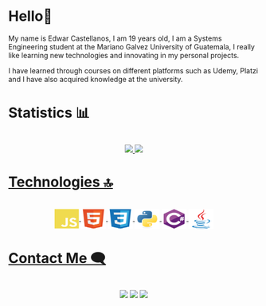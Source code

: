 
# Hello👋 
My name is Edwar Castellanos, I am 19 years old, I am a Systems Engineering student at the Mariano Galvez University of Guatemala, I really like learning new technologies and innovating in my personal projects.

I have learned through courses on different platforms such as Udemy, Platzi and I have also acquired knowledge at the university.

# Statistics  📊 
<div style="display: inline_block" align="center"><br>
  <a href="https://github.com/EdwarCastellanos5120">
    <img height="170em" src="https://github-readme-stats.vercel.app/api?username=EdwarCastellanos5120&show_icons=true&theme=codeSTACKr&include_all_commits=true&count_private=true"/>
  <img height="170em" src="https://github-readme-stats.vercel.app/api/top-langs/?username=EdwarCastellanos5120&layout=compact&langs_count=7&theme=codeSTACKr"/>
</div>

# Technologies 🔝
  
  <div style="display: inline_block" align="center"><br>
  <img align="center" alt="Rafa-Js" height="40" width="50" src="https://raw.githubusercontent.com/devicons/devicon/master/icons/javascript/javascript-plain.svg">
  <img align="center" alt="Rafa-HTML" height="40" width="50" src="https://raw.githubusercontent.com/devicons/devicon/master/icons/html5/html5-original.svg">
  <img align="center" alt="Rafa-CSS" height="40" width="50" src="https://raw.githubusercontent.com/devicons/devicon/master/icons/css3/css3-original.svg">
  <img align="center" alt="Rafa-Python" height="40" width="50" src="https://raw.githubusercontent.com/devicons/devicon/master/icons/python/python-original.svg">
  <img align="center" alt="Rafa-Csharp" height="40" width="50" src="https://raw.githubusercontent.com/devicons/devicon/master/icons/csharp/csharp-original.svg">
    <img align="center" alt="Rafa-Csharp" height="40" width="50" src="https://raw.githubusercontent.com/devicons/devicon/master/icons/java/java-original.svg">
</div>
  
# Contact Me 🗨
<div style="display: inline_block" align="center"><br>
<a href="https://www.instagram.com/edwar_castellanos18" target="_blank"><img src="https://img.shields.io/badge/-Instagram-%23E4405F?style=for-the-badge&logo=instagram&logoColor=white" target="_blank"></a>
<a href=https://www.linkedin.com/in/edwar-alejandro-castellanos-portillo-5a444a229/" target="_blank"><img src="https://img.shields.io/badge/-LinkedIn-%230077B5?style=for-the-badge&logo=linkedin&logoColor=white" target="_blank"></a>
<a href = "mailto:ecastellanosp1@miumg.edu.gt"><img src="https://img.shields.io/badge/-Gmail-%23333?style=for-the-badge&logo=gmail&logoColor=white" target="_blank"></a>
 
 
</div>
